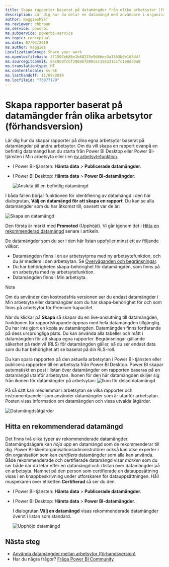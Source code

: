 ```yaml
---
title: Skapa rapporter baserat på datamängder från olika arbetsytor (förhandsversion) – Power BI
description: Lär dig hur du delar en datamängd med användare i organisationen. De kan sedan skapa rapporter baserat på din datamängd på sina egna arbetsytor.
author: maggiesMSFT
ms.reviewer: chbraun
ms.service: powerbi
ms.subservice: powerbi-service
ms.topic: conceptual
ms.date: 07/03/2019
ms.author: maggies
LocalizationGroup: Share your work
ms.openlocfilehash: 371507eb86e1b68225e9d66ee3a1363b0e163d4f
ms.sourcegitcommit: 64c860fcbf2969bf089cec358331a1fc1e0d39a8
ms.translationtype: HT
ms.contentlocale: sv-SE
ms.lasthandoff: 11/09/2019
ms.locfileid: "73877179"
---
```

# <a name="create-reports-based-on-datasets-from-different-workspaces-preview"></a>Skapa rapporter baserat på datamängder från olika arbetsytor (förhandsversion)

Lär dig hur du skapar rapporter på dina egna arbetsytor baserat på datamängder på andra arbetsytor. Om du vill skapa en rapport ovanpå en befintlig datamängd kan du starta från Power BI Desktop eller Power BI-tjänsten i Min arbetsyta eller i en [ny arbetsytefunktion](service-create-the-new-workspaces.md).

- I Power BI-tjänsten: **Hämta data** > **Publicerade datamängder**.
- I Power BI Desktop: **Hämta data** > **Power BI-datamängder**.

    ![Ansluta till en befintlig datamängd](media/service-datasets-across-workspaces/power-bi-connect-dataset-pk.png)
   
I båda fallen börjar funktionen för identifiering av datamängd i den här dialogrutan, **Välj en datamängd för att skapa en rapport**. Du kan se alla datamängder som du har åtkomst till, oavsett var de är:

![Skapa en datamängd](media/service-datasets-across-workspaces/power-bi-select-dataset.png)

Den första är märkt med **Promoted** (Upphöjd). Vi går igenom det i [Hitta en rekommenderad datamängd](#find-an-endorsed-dataset) senare i artikeln.

De datamängder som du ser i den här listan uppfyller minst ett av följande villkor:

- Datamängden finns i en av arbetsytorna med ny arbetsytefunktion, och du är medlem i den arbetsytan. Se [Överväganden och begränsningar](service-datasets-across-workspaces.md#considerations-and-limitations).
- Du har behörigheten skapa-behörighet för datamängden, som finns på en arbetsyta med ny arbetsytefunktion.
- Datamängden finns i Min arbetsyta.

> [!NOTE]
> Om du använder den kostnadsfria versionen ser du endast datamängder i Min arbetsyta eller datamängder som du har skapa-behörighet för och som finns på arbetsytor för Premium-kapacitet.

När du klickar på **Skapa** så skapar du en live-anslutning till datamängden, funktionen för rapportskapande öppnas med hela datamängden tillgänglig. Du har inte gjort en kopia av datamängden. Datamängden finns fortfarande på dess ursprungliga plats. Du kan använda alla tabeller och mått i datamängden för att skapa egna rapporter. Begränsningar gällande säkerhet på radnivå (RLS) för datamängden gäller, så du ser endast data som du har behörighet att se baserat på din RLS-roll.

Du kan spara rapporten på den aktuella arbetsytan i Power BI-tjänsten eller publicera rapporten till en arbetsyta från Power BI Desktop. Power BI skapar automatiskt en post i listan över datamängder om rapporten baseras på en datamängd utanför arbetsytan. Ikonen för den här datamängden skiljer sig från ikonen för datamängder på arbetsytan: ![Ikon för delad datamängd](media/service-datasets-discover-across-workspaces/power-bi-shared-dataset-icon.png)

På så sätt kan medlemmar i arbetsytan se vilka rapporter och instrumentpaneler som använder datamängder som är utanför arbetsytan. Posten visas information om datamängden och vissa utvalda åtgärder.

![Datamängdsåtgärder](media/service-datasets-across-workspaces/power-bi-dataset-actions.png)

## <a name="find-an-endorsed-dataset"></a>Hitta en rekommenderad datamängd

Det finns två olika typer av rekommenderade datamängder. Datamängdsägare kan *höja upp* en datamängd som de rekommenderar till dig. Power BI-klientorganisationsadministratörer också kan utse experter i din organisation som kan *certifiera* datamängder som alla kan använda. Både rekommenderade och certifierade datamängd visar *märken* som du ser både när du letar efter en datamängd och i listan över datamängder på en arbetsyta. Namnet på den person som certifierade en datauppsättning visas i en knappbeskrivning under utforskaren för datauppsättningen. Håll muspekaren över etiketten **Certifierad** så ser du den.

- I Power BI-tjänsten: **Hämta data** > **Publicerade datamängder**.
- I Power BI Desktop: **Hämta data** > **Power BI-datamängder**.

    I dialogrutan **Välj en datamängd** visas rekommenderade datamängder överst i listan som standard. 

    ![Upphöjd datamängd](media/service-datasets-certify-promote/power-bi-dataset-promoted.png)

## <a name="next-steps"></a>Nästa steg

- [Använda datamängder mellan arbetsytor (förhandsversion)](service-datasets-across-workspaces.md)
- Har du några frågor? [Fråga Power BI Community](https://community.powerbi.com/)
